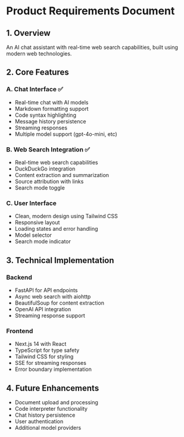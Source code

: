# Product Requirements Document

## 1. Overview
An AI chat assistant with real-time web search capabilities, built using modern web technologies.

## 2. Core Features

### A. Chat Interface ✅
- Real-time chat with AI models
- Markdown formatting support
- Code syntax highlighting
- Message history persistence
- Streaming responses
- Multiple model support (gpt-4o-mini, etc)

### B. Web Search Integration ✅
- Real-time web search capabilities
- DuckDuckGo integration
- Content extraction and summarization
- Source attribution with links
- Search mode toggle

### C. User Interface
- Clean, modern design using Tailwind CSS
- Responsive layout
- Loading states and error handling
- Model selector
- Search mode indicator

## 3. Technical Implementation

### Backend
- FastAPI for API endpoints
- Async web search with aiohttp
- BeautifulSoup for content extraction
- OpenAI API integration
- Streaming response support

### Frontend
- Next.js 14 with React
- TypeScript for type safety
- Tailwind CSS for styling
- SSE for streaming responses
- Error boundary implementation

## 4. Future Enhancements
- Document upload and processing
- Code interpreter functionality
- Chat history persistence
- User authentication
- Additional model providers